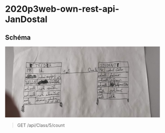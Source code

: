 # 2020p3web-own-rest-api-JanDostal
## Schéma
![Konceptuální model](/IMG_20210622_144920.jpg)
> GET /api/Class/5/count
